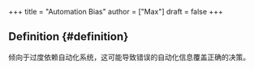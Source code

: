 +++
title = "Automation Bias"
author = ["Max"]
draft = false
+++

## Definition {#definition}

倾向于过度依赖自动化系统，这可能导致错误的自动化信息覆盖正确的决策。
